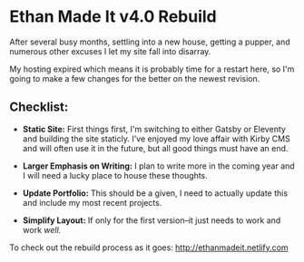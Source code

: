 # Ethan Made It v4.0 Rebuild
After several busy months, settling into a new house, getting a pupper, and numerous other excuses I let my site fall into disarray.

My hosting expired which means it is probably time for a restart here, so I'm going to make a few changes for the better on the newest revision.

## Checklist:
- **Static Site:** First things first, I'm switching to either Gatsby or Eleventy and building the site staticly. I've enjoyed my love affair with Kirby CMS and will often use it in the future, but all good things must have an end.

- **Larger Emphasis on Writing:** I plan to write more in the coming year and I will need a lucky place to house these thoughts.

- **Update Portfolio:** This should be a given, I need to actually update this and include my most recent projects.

- **Simplify Layout:** If only for the first version–it just needs to work and work _well._ 

To check out the rebuild process as it goes: http://ethanmadeit.netlify.com
